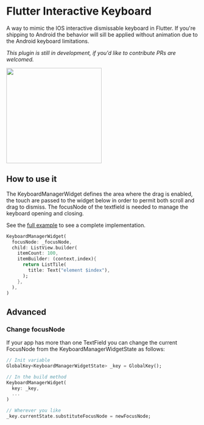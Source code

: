 # Flutter Interactive Keyboard
A way to mimic the IOS interactive dismissable keyboard in Flutter. 
If you're shipping to Android the behavior will sill be applied without animation due to the Android keyboard limitations.

*This plugin is still in development, if you'd like to contribute PRs are welcomed.*

<img src="https://github.com/mcrovero/flutter_interactive_keyboard/raw/master/assets/demo1.gif" width="250">

## How to use it
The KeyboardManagerWidget defines the area where the drag is enabled, the touch are passed to the widget below in order to permit both scroll and drag to dismiss.
The focusNode of the textfield is needed to manage the keyboard opening and closing. 

See the [full example](https://github.com/mcrovero/flutter_interactive_keyboard/blob/master/example/lib/main.dart) to see a complete implementation.
```dart
KeyboardManagerWidget(
  focusNode: _focusNode,
  child: ListView.builder(
    itemCount: 100,
    itemBuilder: (context,index){
      return ListTile(
        title: Text("element $index"),
      );
    },
  ),
)
```

## Advanced
### Change focusNode
If your app has more than one TextField you can change the current FocusNode from the KeyboardManagerWidgetState as follows:
```dart
// Init variable
GlobalKey<KeyboardManagerWidgetState> _key = GlobalKey();

// In the build method
KeyboardManagerWidget(
  key: _key,
  ...
)

// Wherever you like
_key.currentState.substituteFocusNode = newFocusNode;
```
